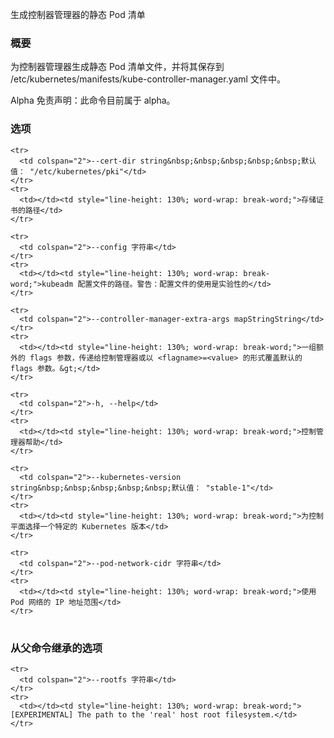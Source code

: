 
生成控制器管理器的静态 Pod 清单
<!--
Generates the controller-manager static Pod manifest
-->

### 概要

<!--
### Synopsis
-->

为控制器管理器生成静态 Pod 清单文件，并将其保存到 /etc/kubernetes/manifests/kube-controller-manager.yaml 文件中。
<!--
Generates the static Pod manifest file for the controller-manager and saves it into /etc/kubernetes/manifests/kube-controller-manager.yaml file. 
-->

Alpha 免责声明：此命令目前属于 alpha。
<!--
Alpha Disclaimer: this command is currently alpha.
-->

### 选项

<!--
### Options
-->

<!--
<td colspan="2">--cert-dir string&nbsp;&nbsp;&nbsp;&nbsp;&nbsp;Default: "/etc/kubernetes/pki"</td>

<td></td><td style="line-height: 130%; word-wrap: break-word;">The path where certificates are stored</td>

<td colspan="2">--config String</td>

<td></td><td style="line-height: 130%; word-wrap: break-word;">Path to kubeadm config file. WARNING: Usage of a configuration file is experimental</td>

<td></td><td style="line-height: 130%; word-wrap: break-word;">A set of extra flags to pass to the Controller Manager or override default ones in form of &lt;flagname&gt;=&lt;value&gt;</td>

<td></td><td style="line-height: 130%; word-wrap: break-word;">help for controller-manager</td>

<td></td><td style="line-height: 130%; word-wrap: break-word;">Choose a specific Kubernetes version for the control plane</td>
-->

<table style="width: 100%; table-layout: fixed;">
  <colgroup>
    <col span="1" style="width: 10px;" />
    <col span="1" />
  </colgroup>
  <tbody>

    <tr>
      <td colspan="2">--cert-dir string&nbsp;&nbsp;&nbsp;&nbsp;&nbsp;默认值： "/etc/kubernetes/pki"</td>
    </tr>
    <tr>
      <td></td><td style="line-height: 130%; word-wrap: break-word;">存储证书的路径</td>
    </tr>

    <tr>
      <td colspan="2">--config 字符串</td>
    </tr>
    <tr>
      <td></td><td style="line-height: 130%; word-wrap: break-word;">kubeadm 配置文件的路径。警告：配置文件的使用是实验性的</td>
    </tr>

    <tr>
      <td colspan="2">--controller-manager-extra-args mapStringString</td>
    </tr>
    <tr>
      <td></td><td style="line-height: 130%; word-wrap: break-word;">一组额外的 flags 参数，传递给控制管理器或以 <flagname>=<value> 的形式覆盖默认的 flags 参数。&gt;</td>
    </tr>

    <tr>
      <td colspan="2">-h, --help</td>
    </tr>
    <tr>
      <td></td><td style="line-height: 130%; word-wrap: break-word;">控制管理器帮助</td>
    </tr>

    <tr>
      <td colspan="2">--kubernetes-version string&nbsp;&nbsp;&nbsp;&nbsp;&nbsp;默认值： "stable-1"</td>
    </tr>
    <tr>
      <td></td><td style="line-height: 130%; word-wrap: break-word;">为控制平面选择一个特定的 Kubernetes 版本</td>
    </tr>

    <tr>
      <td colspan="2">--pod-network-cidr 字符串</td>
    </tr>
    <tr>
      <td></td><td style="line-height: 130%; word-wrap: break-word;">使用 Pod 网络的 IP 地址范围</td>
    </tr>

  </tbody>
</table>

<!--
<td colspan="2">--pod-network-cidr string</td>
<td></td><td style="line-height: 130%; word-wrap: break-word;">The range of IP addresses used for the Pod network</td>
-->


### 从父命令继承的选项

<!--
### Options inherited from parent commands
-->

<table style="width: 100%; table-layout: fixed;">
  <colgroup>
    <col span="1" style="width: 10px;" />
    <col span="1" />
  </colgroup>
  <tbody>

    <tr>
      <td colspan="2">--rootfs 字符串</td>
    </tr>
    <tr>
      <td></td><td style="line-height: 130%; word-wrap: break-word;">[EXPERIMENTAL] The path to the 'real' host root filesystem.</td>
    </tr>

  </tbody>
</table>

<!--
<td colspan="2">--rootfs String</td>
<td></td><td style="line-height: 130%; word-wrap: break-word;">[实验] 到'真实'主机根文件系统的路径。</td>
-->



